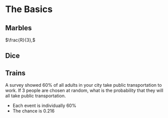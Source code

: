 # The Basics
## Marbles
$\frac{R}{3},$
## Dice

## Trains
A survey showed 60% of all adults in your city take public transportation to work. If 3 people are chosen at random, what is the probability that they will all take public transportation.
- Each event is individually 60%
- The chance is 0.216